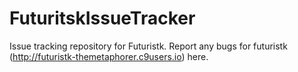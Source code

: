 # FuturitskIssueTracker
Issue tracking repository for Futuristk. Report any bugs for futuristk (http://futuristk-themetaphorer.c9users.io) here.
